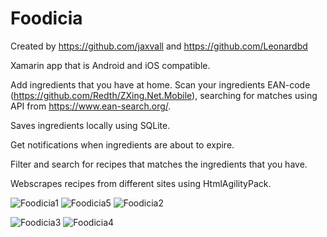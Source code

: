 # Foodicia

Created by https://github.com/jaxvall and https://github.com/Leonardbd

Xamarin app that is Android and iOS compatible.

Add ingredients that you have at home.
Scan your ingredients EAN-code (https://github.com/Redth/ZXing.Net.Mobile), searching for matches using API from
https://www.ean-search.org/.

Saves ingredients locally using SQLite.

Get notifications when ingredients are about to expire.

Filter and search for recipes that matches the ingredients that you have.


Webscrapes recipes from different sites using HtmlAgilityPack.

![Foodicia1](https://user-images.githubusercontent.com/47029275/71548806-f389ca80-29b3-11ea-98cf-a39ed1f2cc5a.png)
![Foodicia5](https://user-images.githubusercontent.com/47029275/71548870-c1c53380-29b4-11ea-9d10-fde0101996c8.png)
![Foodicia2](https://user-images.githubusercontent.com/47029275/71548849-7d399800-29b4-11ea-80bc-e913bba34ceb.png)

![Foodicia3](https://user-images.githubusercontent.com/47029275/71548850-83c80f80-29b4-11ea-9690-6993ceaf3bd4.png)
![Foodicia4](https://user-images.githubusercontent.com/47029275/71548853-89255a00-29b4-11ea-93e1-28cb0379148f.png)

